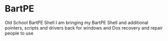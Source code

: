 # BartPE
Old School BartPE Shell
I am bringing my BartPE Shell and additional pointers, scripts and drivers back for windows and Dos recovery and repair people to use
